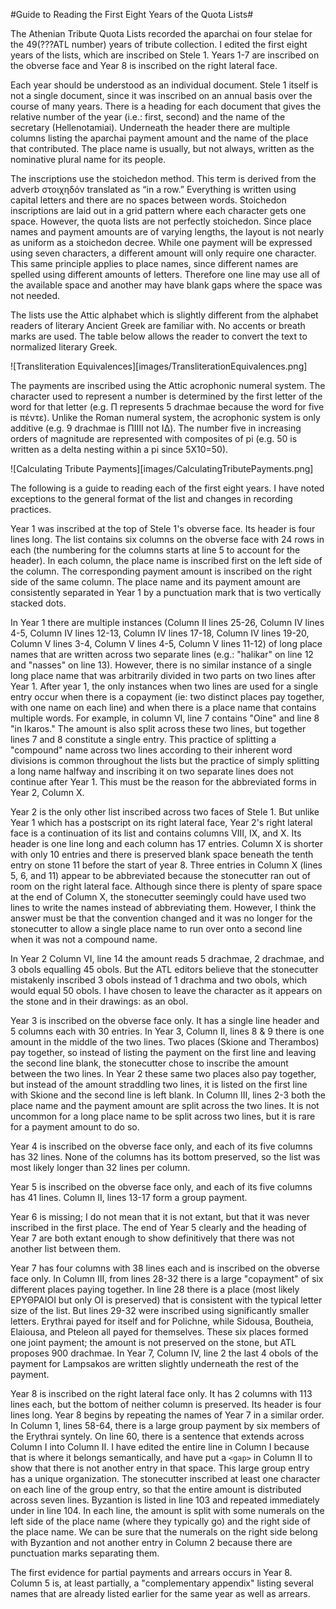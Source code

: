 #Guide to Reading the First Eight Years of the Quota Lists#


The Athenian Tribute Quota Lists recorded the aparchai on four stelae for the 49(???ATL number) years of tribute collection. I edited the first eight years of the lists, which are inscribed on Stele 1. Years 1-7 are inscribed on the obverse face and Year 8 is inscribed on the right lateral face. 

Each year should be understood as an individual document. Stele 1 itself is not a single document, since it was inscribed on an annual basis over the course of many years. There is a heading for each document that gives the relative number of the year (i.e.: first, second) and the name of the secretary (Hellenotamiai). Underneath the header there are multiple columns listing the aparchai payment amount and the name of the place that contributed. The place name is usually, but not always, written as the nominative plural name for its people.

The inscriptions  use the stoichedon method. This term is derived from the adverb στοιχηδόν translated as “in a row.” Everything is written using capital letters and there are no spaces between words. Stoichedon inscriptions are laid out in a grid pattern where each character gets one space. However, the quota lists are not perfectly stoichedon. Since place names and payment amounts are of varying lengths, the layout is not nearly as uniform as a stoichedon decree. While one payment will be expressed using seven characters, a different amount will only require one character. This same principle applies to place names, since different names are spelled using different amounts of letters. Therefore one line may use all of the available space and another may have blank gaps where the space was not needed. 

The lists use the Attic alphabet which is slightly different from the alphabet readers of literary Ancient Greek are familiar with. No accents or breath marks are used. The table below allows the reader to convert the text to normalized literary Greek.

![Transliteration Equivalences][images/TransliterationEquivalences.png]


The payments are inscribed using the Attic acrophonic numeral system. The character used to represent a number is determined by the first letter of the word for that letter (e.g. Π represents 5 drachmae because the word for five is πέντε). Unlike the Roman numeral system, the acrophonic system is only additive (e.g. 9 drachmae is ΠΙΙΙΙ not ΙΔ). The number five in increasing orders of magnitude are represented with composites of pi (e.g. 50 is written as a delta nesting within a pi since 5X10=50). 

![Calculating Tribute Payments][images/CalculatingTributePayments.png]


The following is a guide to reading each of the first eight years. I have noted exceptions to the general format of the list and changes in recording practices. 

Year 1 was inscribed at the top of Stele 1's obverse face. Its header is four lines long. The list contains six columns on the obverse face with 24 rows in each (the numbering for the columns starts at line 5 to account for the header). In each column, the place name is inscribed first on the left side of the column. The corresponding payment amount is inscribed on the right side of the same column. The place name and its payment amount are consistently separated in Year 1 by a punctuation mark that is two vertically stacked dots. 


In Year 1 there are multiple instances (Column II lines 25-26, Column IV lines 4-5, Column IV lines 12-13, Column IV lines 17-18, Column IV lines 19-20, Column V lines 3-4, Column V lines 4-5, Column V lines 11-12)  of long place names that are written across two separate lines (e.g.: "halikar" on line 12 and "nasses" on line 13). However, there is no similar instance of a single long place name that was arbitrarily divided in two parts on two lines after Year 1. After year 1, the only instances when two lines are used for a single entry occur when there is a copayment (ie: two distinct places pay together, with one name on each line) and when there is a place name that contains multiple words. For example, in column VI, line 7 contains "Oine" and line 8 "in Ikaros." The amount is also split across these two lines, but together lines 7 and 8 constitute a single entry. This practice of splitting a "compound" name across two lines according to their inherent word divisions is common throughout the lists but the practice of simply splitting a long name halfway and inscribing it on two separate lines does not continue after Year 1. This must be the reason for the abbreviated forms in Year 2, Column X. 


Year 2 is the only other list inscribed across two faces of Stele 1. But unlike Year 1 which has a postscript on its right lateral face, Year 2's right lateral face is a continuation of its list and contains columns VIII, IX, and X. Its header is one line long and each column has 17 entries. Column X is shorter with only 10 entries and there is preserved blank space beneath the tenth entry on stone 11 before the start of year 8. Three entries in Column X (lines 5, 6, and 11) appear to be abbreviated because the stonecutter ran out of room on the right lateral face. Although since there is plenty of spare space at the end of Column X, the stonecutter seemingly could have used two lines to write the names instead of abbreviating them. However, I think the answer must be that the convention changed and it was no longer for the stonecutter to allow a single place name to run over onto a second line when it was not a compound name.  

In Year 2 Column VI, line 14 the amount reads 5 drachmae, 2 drachmae, and 3 obols equalling 45 obols. But the ATL editors believe that the stonecutter mistakenly inscribed 3 obols instead of 1 drachma and two obols, which would equal 50 obols. I have chosen to leave the character as it appears on the stone and in their drawings: as an obol.   

Year 3 is inscribed on the obverse face only. It has a single line header and 5 columns each with 30 entries. In Year 3, Column II, lines 8 & 9 there is one amount in the middle of the two lines. Two places (Skione and Therambos) pay together, so instead of listing the payment on the first line and leaving the second line blank, the stonecutter chose to inscribe the amount between the two lines. In Year 2 these same two places also pay together, but instead of the amount straddling two lines, it is listed on the first line with Skione and the second line is left blank. In Column III, lines 2-3 both the place name and the payment amount are split across the two lines. It is not uncommon for a long place name to be split across two lines, but it is rare for a payment amount to do so. 

Year 4 is inscribed on the obverse face only, and each of its five columns has 32 lines. None of the columns has its bottom preserved, so the list was most likely longer than 32 lines per column. 

Year 5 is inscribed on the obverse face only, and each of its five columns has 41 lines. Column II, lines 13-17 form a group payment. 

Year 6 is missing; I do not mean that it is not extant, but that it was never inscribed in the first place. The end of Year 5 clearly and the heading of Year 7 are both extant enough to show definitively that there was not another list between them. 

Year 7 has four columns with 38 lines each and is inscribed on the obverse face only. In Column III, from lines 28-32 there is a large "copayment" of six different places paying together. In line 28 there is a place (most likely ΕΡΥΘΡΑΙΟΙ but only ΟΙ is preserved) that is consistent with the typical letter size of the list. But lines 29-32 were inscribed using significantly smaller letters. Erythrai payed for itself and for Polichne, while Sidousa, Boutheia, Elaiousa, and Pteleon all payed for themselves. These six places formed one joint payment; the amount is not preserved on the stone, but ATL proposes 900 drachmae. In Year 7, Column IV, line 2 the last 4 obols of the payment for Lampsakos are written slightly underneath the rest of the payment. 

Year 8 is inscribed on the right lateral face only. It has 2 columns with 113 lines each, but the bottom of neither column is preserved. Its header is four lines long. Year 8 begins by repeating the names of Year 7 in a similar order. In Column 1, lines 58-64, there is a large group payment by six members of the Erythrai syntely. On line 60, there is a sentence that extends across Column I into Column II. I have edited the entire line in Column I because that is where it belongs semantically, and have put a `<gap>` in Column II to show that there is not another entry in that space. This large group entry has a unique organization. The stonecutter inscribed at least one character on each line of the group entry, so that the entire amount is  distributed across seven lines. Byzantion is listed in line 103 and repeated immediately under in line 104.  In each line, the amount is split with some numerals on the left side of the place name (where they typically go) and the right side of the place name. We can be sure that the numerals on the right side belong with Byzantion and not another entry in Column 2 because there are punctuation marks separating them. 

The first evidence for partial payments and arrears occurs in Year 8. Column 5 is, at least partially, a "complementary appendix" listing several names that are already listed earlier for the same year as well as arrears. 
